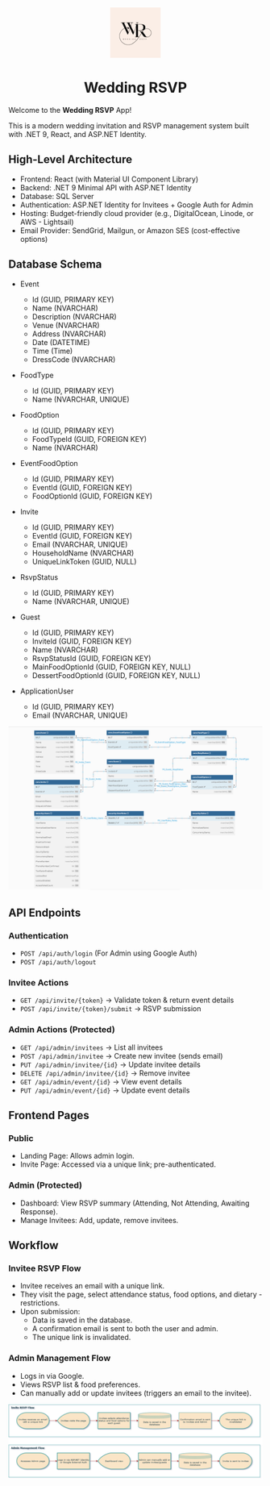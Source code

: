 <div align="center">
    <img src="./_resources/wedding-rsvp-logo.png" alt="logo" width="100px" />
    <h1>Wedding RSVP</h1>
</div>

Welcome to the **Wedding RSVP** App!

This is a modern wedding invitation and RSVP management system built with .NET 9, React, and ASP.NET Identity.

## High-Level Architecture

- Frontend: React (with Material UI Component Library)
- Backend: .NET 9 Minimal API with ASP.NET Identity
- Database: SQL Server
- Authentication: ASP.NET Identity for Invitees + Google Auth for Admin
- Hosting: Budget-friendly cloud provider (e.g., DigitalOcean, Linode, or AWS - Lightsail)
- Email Provider: SendGrid, Mailgun, or Amazon SES (cost-effective options)

## Database Schema

- Event

  - Id (GUID, PRIMARY KEY)
  - Name (NVARCHAR)
  - Description (NVARCHAR)
  - Venue (NVARCHAR)
  - Address (NVARCHAR)
  - Date (DATETIME)
  - Time (Time)
  - DressCode (NVARCHAR)

- FoodType

  - Id (GUID, PRIMARY KEY)
  - Name (NVARCHAR, UNIQUE)

- FoodOption

  - Id (GUID, PRIMARY KEY)
  - FoodTypeId (GUID, FOREIGN KEY)
  - Name (NVARCHAR)

- EventFoodOption

  - Id (GUID, PRIMARY KEY)
  - EventId (GUID, FOREIGN KEY)
  - FoodOptionId (GUID, FOREIGN KEY)

- Invite

  - Id (GUID, PRIMARY KEY)
  - EventId (GUID, FOREIGN KEY)
  - Email (NVARCHAR, UNIQUE)
  - HouseholdName (NVARCHAR)
  - UniqueLinkToken (GUID, NULL)

- RsvpStatus

  - Id (GUID, PRIMARY KEY)
  - Name (NVARCHAR, UNIQUE)

- Guest

  - Id (GUID, PRIMARY KEY)
  - InviteId (GUID, FOREIGN KEY)
  - Name (NVARCHAR)
  - RsvpStatusId (GUID, FOREIGN KEY)
  - MainFoodOptionId (GUID, FOREIGN KEY, NULL)
  - DessertFoodOptionId (GUID, FOREIGN KEY, NULL)

- ApplicationUser

  - Id (GUID, PRIMARY KEY)
  - Email (NVARCHAR, UNIQUE)

![entity-relationship-diagram](./_resources/entity-relationship-diagram.png)

## API Endpoints

### Authentication

- `POST /api/auth/login` (For Admin using Google Auth)
- `POST /api/auth/logout`

### Invitee Actions

- `GET /api/invite/{token}` → Validate token & return event details
- `POST /api/invite/{token}/submit` → RSVP submission

### Admin Actions (Protected)

- `GET /api/admin/invitees` → List all invitees
- `POST /api/admin/invitee` → Create new invitee (sends email)
- `PUT /api/admin/invitee/{id}` → Update invitee details
- `DELETE /api/admin/invitee/{id}` → Remove invitee
- `GET /api/admin/event/{id}` → View event details
- `PUT /api/admin/event/{id}` → Update event details

## Frontend Pages

### Public

- Landing Page: Allows admin login.
- Invite Page: Accessed via a unique link; pre-authenticated.

### Admin (Protected)

- Dashboard: View RSVP summary (Attending, Not Attending, Awaiting Response).
- Manage Invitees: Add, update, remove invitees.

## Workflow

### Invitee RSVP Flow

- Invitee receives an email with a unique link.
- They visit the page, select attendance status, food options, and dietary - restrictions.
- Upon submission:
  - Data is saved in the database.
  - A confirmation email is sent to both the user and admin.
  - The unique link is invalidated.

### Admin Management Flow

- Logs in via Google.
- Views RSVP list & food preferences.
- Can manually add or update invitees (triggers an email to the invitee).

![wedding-rvsp-workflow](./_resources/wedding-rsvp-workflow.png)
